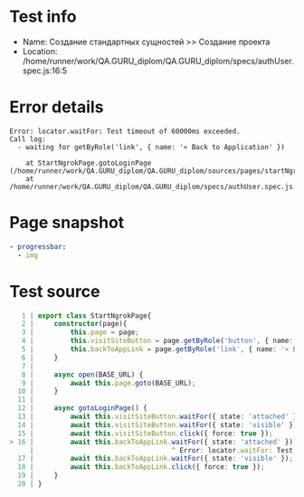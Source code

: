 # Test info

- Name: Создание стандартных сущностей >> Создание проекта
- Location: /home/runner/work/QA.GURU_diplom/QA.GURU_diplom/specs/authUser.spec.js:16:5

# Error details

```
Error: locator.waitFor: Test timeout of 60000ms exceeded.
Call log:
  - waiting for getByRole('link', { name: '« Back to Application' })

    at StartNgrokPage.gotoLoginPage (/home/runner/work/QA.GURU_diplom/QA.GURU_diplom/sources/pages/startNgrokPage.js:16:34)
    at /home/runner/work/QA.GURU_diplom/QA.GURU_diplom/specs/authUser.spec.js:12:9
```

# Page snapshot

```yaml
- progressbar:
  - img
```

# Test source

```ts
   1 | export class StartNgrokPage{
   2 |     constructor(page){
   3 |         this.page = page;
   4 |         this.visitSiteButton = page.getByRole('button', { name: 'Visit Site' })
   5 |         this.backToAppLink = page.getByRole('link', { name: '« Back to Application' })
   6 |     }
   7 |
   8 |     async open(BASE_URL) {
   9 |         await this.page.goto(BASE_URL);
  10 |     }
  11 |
  12 |     async gotoLoginPage() {
  13 |         await this.visitSiteButton.waitFor({ state: 'attached' });
  14 |         await this.visitSiteButton.waitFor({ state: 'visible' });
  15 |         await this.visitSiteButton.click({ force: true });
> 16 |         await this.backToAppLink.waitFor({ state: 'attached' });
     |                                  ^ Error: locator.waitFor: Test timeout of 60000ms exceeded.
  17 |         await this.backToAppLink.waitFor({ state: 'visible' });
  18 |         await this.backToAppLink.click({ force: true });
  19 |     }
  20 | }
```